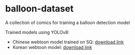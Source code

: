 # balloon-dataset

A collection of comics for training a balloon detection model

Trained models using YOLOv8:

* Chinese webtoon model trained on SQ: [download link](https://github.com/xulihang/balloon-dataset/releases/download/models/chinese_webtoon.zip)
* Korean webtoon model: [download link](https://github.com/xulihang/balloon-dataset/releases/download/models/korean_webtoon.zip)
